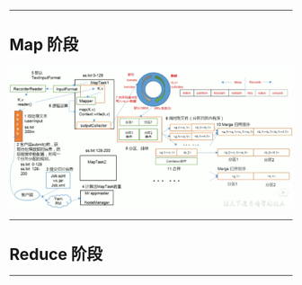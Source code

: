 


---

# Map 阶段

![image](https://github.com/zozospider/note/blob/master/data-system/Hadoop/Hadoop-video1-MapReduce%E6%A1%86%E6%9E%B6%E5%8E%9F%E7%90%86-MapReduce%E5%B7%A5%E4%BD%9C%E6%9C%BA%E5%88%B6/Map%E9%98%B6%E6%AE%B5.png?raw=true)

---

# Reduce 阶段



---
